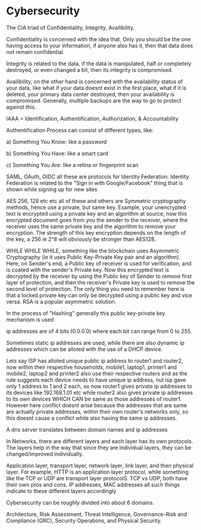 
#
# **Cybersecurity**

The CIA triad of Confidentiality, Integrity, Availibility.

Confidentiality is concerned with the idea that, Only you should be the one having access to your information, if anyone also has it, then that data does not remain confidential.

Integrity is related to the data, if the data is manipulated, half or completely destroyed, or even changed a bit, then its integrity is compromised.

Availibility, on the other hand is concerned with the availability status of your data, like what if your data doesnt exist in the first place, what if it is deleted, your primary data center destroyed, then your availability is compromised. Generally, multiple backups are the way to go to protect against this.

IAAA = Identification, Authentification, Authorization, & Accountability

Authentification Process can consist of different types, like:

a) Something You Know: like a password

b) Something You Have: like a smart card

c) Something You Are: like a retina or fingerprint scan

SAML, OAuth, OIDC all these are protocols for Identity Federation. Identity Federation is related to the "Sign in with Google/Facebook" thing that is shown while signing up for new sites

AES 256, 128 etc etc all of these and others are Symmetric cryptography methods, hence use a private, but same key. Example, your unencrypted text is encrypted using a private key and an algorithm at source, now this encrypted document goes from you the sender to the receiver, where the receiver uses the same private key and the algorithm to remove your encryption. The strength of this key encryption depends on the length of the key, a 256 ie 2^8 will obviously be stronger than AES128.

WHILE WHILE WHILE, something like the blockchain uses Asymmetric Cryptography (ie it uses Public Key-Private Key pair and an algorithm). Here, on Sender's end, a Public key of receiver is used for verification, and is coated with the sender's Private key. Now this encrypted text is decrypted by the receiver by using the Public key of Sender to remove first layer of protection, and then the receiver's Private key is used to remove the second level of protection. The only thing you need to remember here is that a locked private key can only be decrypted using a public key and vice versa. RSA is a popular asymmetric solution.

In the process of "Hashing" generally this public key-private key mechanism is used

ip addresses are of 4 bits (0.0.0.0) where each bit can range from 0 to 255.

Sometimes static ip addresses are used, while there are also dynamic ip addresses which can be alloted with the use of a DHCP device.

Lets say ISP has alloted unique public ip address to router1 and router2, now within their respective households, mobile1, laptop1, printer1 and mobile2, laptop2 and printer2 also use their respective routers and as the rule suggests each device needs to have unique ip address, nut isp gave only 1 address to 1 and 2 each, so now router1 gives private ip addresses to its devices like 192.168.1.01 etc while router2 also gives private ip addresses to its own devices WHICH CAN be same as those addresses of router1. However here conflict doesnt arise because the addresses that are same are actually private addresses, within their own router's networks only, so this doesnt cause a conflict while also having the same ip addresses.

A dns server translates between domain names and ip addresses

In Networks, there are different layers and each layer has its own protocols. The layers help in the way that since they are individual layers, they can be changed/improved individually.

Application layer, transport layer, network layer, link layer, and then physical layer. For example, HTTP is an application layer protocol, while something like the TCP or UDP are transport layer protocolS. TCP vs UDP, both have their own pros and cons. IP addresses, MAC addresses all such things indicate to these different layers accordingly

Cybersecurity can be roughly divided into about 6 domains.

Architecture, Risk Assessment, Threat Intelligence, Governance-Risk and Compliance (GRC), Security Operations, and Physical Security.
